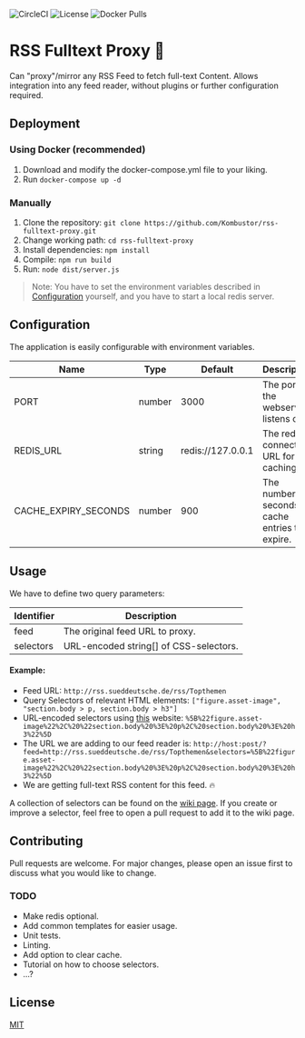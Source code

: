![CircleCI](https://img.shields.io/circleci/build/github/Kombustor/rss-fulltext-proxy.svg)
![License](https://img.shields.io/github/license/Kombustor/rss-fulltext-proxy.svg)
![Docker Pulls](https://img.shields.io/docker/pulls/kombustor/rss-fulltext-proxy.svg)

# RSS Fulltext Proxy 📃

Can "proxy"/mirror any RSS Feed to fetch full-text Content.
Allows integration into any feed reader, without plugins or further configuration required.

## Deployment

### Using Docker (recommended)

1. Download and modify the docker-compose.yml file to your liking.
2. Run `docker-compose up -d`

### Manually

1. Clone the repository: `git clone https://github.com/Kombustor/rss-fulltext-proxy.git`
2. Change working path: `cd rss-fulltext-proxy`
3. Install dependencies: `npm install`
4. Compile: `npm run build`
5. Run: `node dist/server.js`

> Note: You have to set the environment variables described in [Configuration](#Configuration) yourself, and you have to start a local redis server.

## Configuration

The application is easily configurable with environment variables.

| Name                 | Type   | Default           | Description                                        |
|----------------------|--------|-------------------|----------------------------------------------------|
| PORT                 | number | 3000              | The port the webserver listens on.                 |
| REDIS_URL            | string | redis://127.0.0.1 | The redis connection URL for caching.              |
| CACHE_EXPIRY_SECONDS | number | 900               | The number of seconds for cache entries to expire. |

## Usage

We have to define two query parameters:

| Identifier | Description                            |
|------------|----------------------------------------|
| feed       | The original feed URL to proxy.        |
| selectors  | URL-encoded string[] of CSS-selectors. |

#### Example:

- Feed URL: `http://rss.sueddeutsche.de/rss/Topthemen`
- Query Selectors of relevant HTML elements: `["figure.asset-image", "section.body > p, section.body > h3"]`
- URL-encoded selectors using [this](https://www.urlencoder.org/) website: `%5B%22figure.asset-image%22%2C%20%22section.body%20%3E%20p%2C%20section.body%20%3E%20h3%22%5D`
- The URL we are adding to our feed reader is: `http://host:post/?feed=http://rss.sueddeutsche.de/rss/Topthemen&selectors=%5B%22figure.asset-image%22%2C%20%22section.body%20%3E%20p%2C%20section.body%20%3E%20h3%22%5D`
- We are getting full-text RSS content for this feed. 🔥

A collection of selectors can be found on the [wiki page](https://github.com/Kombustor/rss-fulltext-proxy/wiki/Selectors-Collection).
If you create or improve a selector, feel free to open a pull request to add it to the wiki page.

## Contributing
Pull requests are welcome. For major changes, please open an issue first to discuss what you would like to change.

### TODO

- Make redis optional.
- Add common templates for easier usage.
- Unit tests.
- Linting.
- Add option to clear cache.
- Tutorial on how to choose selectors.
- ...?

## License

[MIT](https://choosealicense.com/licenses/mit/)
